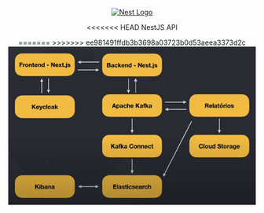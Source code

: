 <p align="center">
  <a href="http://nestjs.com/" target="blank"><img src="https://nestjs.com/img/logo_text.svg" width="320" alt="Nest Logo" /></a>
</p>



<p align="center">
<<<<<<< HEAD
  NestJS API
</p>

<p align="center">
=======
>>>>>>> ee981491ffdb3b3698a03723b0d53aeea3373d2c
  <img src="https://github.com/willynogueira/NestJS-API/blob/main/Screenshot_1.png" width="700" alt="Nest" />
</p>

